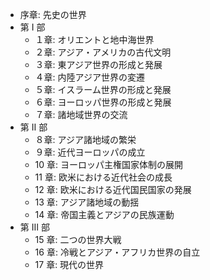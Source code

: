 - 序章: 先史の世界
- 第 Ⅰ 部
  - １章: オリエントと地中海世界
  - ２章: アジア・アメリカの古代文明
  - ３章: 東アジア世界の形成と発展
  - ４章: 内陸アジア世界の変遷
  - ５章: イスラーム世界の形成と発展
  - ６章: ヨーロッパ世界の形成と発展
  - ７章: 諸地域世界の交流
- 第 Ⅱ 部
  - ８章: アジア諸地域の繁栄
  - ９章: 近代ヨーロッパの成立
  - 10 章: ヨーロッパ主権国家体制の展開
  - 11 章: 欧米における近代社会の成長
  - 12 章: 欧米における近代国民国家の発展
  - 13 章: アジア諸地域の動揺
  - 14 章: 帝国主義とアジアの民族運動
- 第 Ⅲ 部
  - 15 章: 二つの世界大戦
  - 16 章: 冷戦とアジア・アフリカ世界の自立
  - 17 章: 現代の世界
